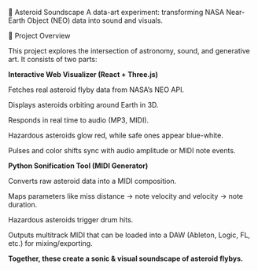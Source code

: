 🌌 Asteroid Soundscape
A data-art experiment: transforming NASA Near-Earth Object (NEO) data into sound and visuals.


🚀 Project Overview

This project explores the intersection of astronomy, sound, and generative art.
It consists of two parts:

**Interactive Web Visualizer (React + Three.js)**

  Fetches real asteroid flyby data from NASA’s NEO API.

  Displays asteroids orbiting around Earth in 3D.

  Responds in real time to audio (MP3, MIDI).

  Hazardous asteroids glow red, while safe ones appear blue-white.

  Pulses and color shifts sync with audio amplitude or MIDI note events.

**Python Sonification Tool (MIDI Generator)**

  Converts raw asteroid data into a MIDI composition.

  Maps parameters like miss distance → note velocity and velocity → note duration.
  
  Hazardous asteroids trigger drum hits.

  Outputs multitrack MIDI that can be loaded into a DAW (Ableton, Logic, FL, etc.) for mixing/exporting.

**Together, these create a sonic & visual soundscape of asteroid flybys.**
